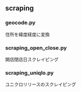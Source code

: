## scraping

### geocode.py

住所を緯度経度に変換

### scraping_open_close.py

開店閉店日スクレイピング

### scraping_uniqlo.py

ユニクロリリースのスクレイピング